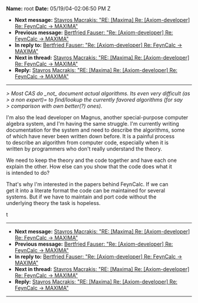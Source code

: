 **Name:** root
**Date:** 05/19/04-02:06:50 PM Z

  - **Next message:** [Stavros Macrakis: "RE: [Maxima] Re:
    [Axiom-developer] Re: FeynCalc -\> MAXIMA"](0200.html)
  - **Previous message:** [Bertfried Fauser: "Re:
    [Axiom-developer] Re: FeynCalc -\> MAXIMA"](0198.html)
  - **In reply to:** [Bertfried Fauser: "Re: [Axiom-developer]
    Re: FeynCalc -\> MAXIMA"](0198.html)
  - **Next in thread:** [Stavros Macrakis: "RE: [Maxima] Re:
    [Axiom-developer] Re: FeynCalc -\> MAXIMA"](0200.html)
  - **Reply:** [Stavros Macrakis: "RE: [Maxima] Re:
    [Axiom-developer] Re: FeynCalc -\> MAXIMA"](0200.html)

-----

*\> Most CAS do \_not\_ document actual algorithms. Its even very
difficult (as*  
*\> a non expert)= to find/lookup the currently favored algorithms (for
say*  
*\> comparison with own better(?) ones).*  

I'm also the lead developer on Magnus, another special-purpose
computer  
algebra system, and I'm having the same struggle. I'm currently
writing  
documentation for the system and need to describe the algorithms, some  
of which have never been written down before. It is a painful process  
to describe an algorithm from computer code, especially when it is  
written by programmers who don't really understand the theory.  

We need to keep the theory and the code together and have each one  
explain the other. How else can you show that the code does what it  
is intended to do?  

That's why I'm interested in the papers behind FeynCalc. If we can  
get it into a literate format the code can be maintained for several  
systems. But if we have to maintain and port code without the  
underlying theory the task is hopeless.  

t  

-----

  - **Next message:** [Stavros Macrakis: "RE: [Maxima] Re:
    [Axiom-developer] Re: FeynCalc -\> MAXIMA"](0200.html)
  - **Previous message:** [Bertfried Fauser: "Re:
    [Axiom-developer] Re: FeynCalc -\> MAXIMA"](0198.html)
  - **In reply to:** [Bertfried Fauser: "Re: [Axiom-developer]
    Re: FeynCalc -\> MAXIMA"](0198.html)
  - **Next in thread:** [Stavros Macrakis: "RE: [Maxima] Re:
    [Axiom-developer] Re: FeynCalc -\> MAXIMA"](0200.html)
  - **Reply:** [Stavros Macrakis: "RE: [Maxima] Re:
    [Axiom-developer] Re: FeynCalc -\> MAXIMA"](0200.html)

-----

